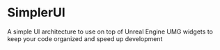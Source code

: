 # SimplerUI
 A simple UI architecture to use on top of Unreal Engine UMG widgets to keep your code organized and speed up development
